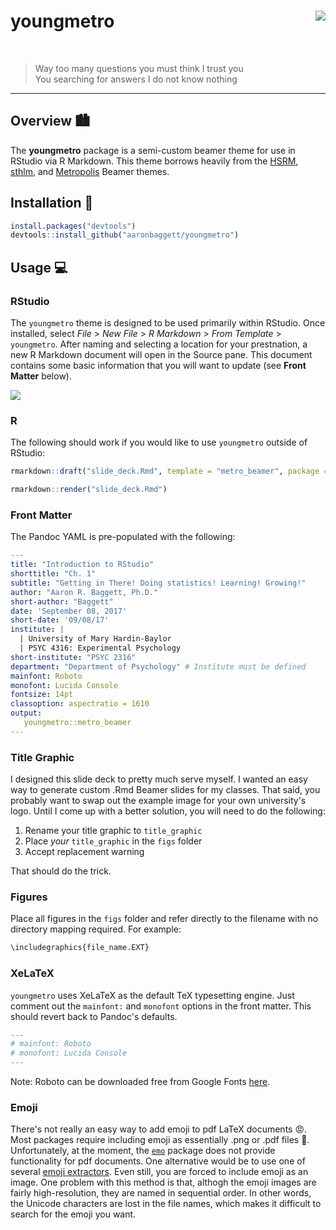 
youngmetro <img src="http://aaronbaggett.com/images/youngmetro_logo.png" align="right" />
=========================================================================================

<br>

> Way too many questions you must think I trust you  
> You searching for answers I do not know nothing

------------------------------------------------------------------------

Overview 🏙
----------

The **youngmetro** package is a semi-custom beamer theme for use in RStudio via R Markdown. This theme borrows heavily from the [HSRM](https://github.com/benjamin-weiss/hsrmbeamertheme), [sthlm](https://github.com/markolsonse/sthlmBeamerTheme), and [Metropolis](https://github.com/matze/mtheme) Beamer themes.

Installation 🔌
--------------

``` r
install.packages("devtools")
devtools::install_github("aaronbaggett/youngmetro")
```

Usage 💻
-------

### RStudio

The `youngmetro` theme is designed to be used primarily within RStudio. Once installed, select *File* &gt; *New File* &gt; *R Markdown* &gt; *From Template* &gt; `youngmetro`. After naming and selecting a location for your prestnation, a new R Markdown document will open in the Source pane. This document contains some basic information that you will want to update (see **Front Matter** below).

<img src="http://aaronbaggett.com/images/from_template.png" align="center" />

### R

The following should work if you would like to use `youngmetro` outside of RStudio:

``` r
rmarkdown::draft("slide_deck.Rmd", template = "metro_beamer", package = "youngmetro")

rmarkdown::render("slide_deck.Rmd")
```

### Front Matter

The Pandoc YAML is pre-populated with the following:

``` yaml
---
title: "Introduction to RStudio"
shorttitle: "Ch. 1"
subtitle: "Getting in There! Doing statistics! Learning! Growing!"
author: "Aaron R. Baggett, Ph.D."
short-author: "Baggett"
date: 'September 08, 2017'
short-date: '09/08/17'
institute: | 
  | University of Mary Hardin-Baylor
  | PSYC 4316: Experimental Psychology
short-institute: "PSYC 2316"
department: "Department of Psychology" # Institute must be defined
mainfont: Roboto
monofont: Lucida Console
fontsize: 14pt
classoption: aspectratio = 1610
output: 
   youngmetro::metro_beamer
---
```

### Title Graphic

I designed this slide deck to pretty much serve myself. I wanted an easy way to generate custom .Rmd Beamer slides for my classes. That said, you probably want to swap out the example image for your own university's logo. Until I come up with a better solution, you will need to do the following:

1.  Rename your title graphic to `title_graphic`
2.  Place *your* `title_graphic` in the `figs` folder
3.  Accept replacement warning

That should do the trick.

### Figures

Place all figures in the `figs` folder and refer directly to the filename with no directory mapping required. For example:

``` r
\includegraphics{file_name.EXT}
```

### XeLaTeX

`youngmetro` uses XeLaTeX as the default TeX typesetting engine. Just comment out the `mainfont:` and `monofont` options in the front matter. This should revert back to Pandoc's defaults.

``` yaml
---
# mainfont: Roboto
# monofont: Lucida Console
---
```

Note: Roboto can be downloaded free from Google Fonts [here](https://fonts.google.com/specimen/Roboto).

### Emoji

There's not really an easy way to add emoji to pdf LaTeX documents 😡. Most packages require including emoji as essentially .png or .pdf files 🤕. Unfortunately, at the moment, the [`emo`](https://github.com/hadley/emo) package does not provide functionality for pdf documents. One alternative would be to use one of several [emoji extractors](https://github.com/rinatkhanov/emoji-extractor). Even still, you are forced to include emoji as an image. One problem with this method is that, althogh the emoji images are fairly high-resolution, they are named in sequential order. In other words, the Unicode characters are lost in the file names, which makes it difficult to search for the emoji you want.
